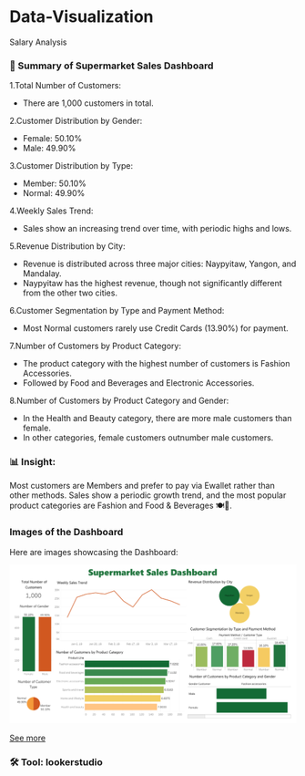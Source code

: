 # Data-Visualization
Salary Analysis

### 📌 Summary of Supermarket Sales Dashboard
1.Total Number of Customers:
- There are 1,000 customers in total.
  
2.Customer Distribution by Gender:
- Female: 50.10%
- Male: 49.90%
  
3.Customer Distribution by Type:
- Member: 50.10%
- Normal: 49.90%
  
4.Weekly Sales Trend:
- Sales show an increasing trend over time, with periodic highs and lows.
  
5.Revenue Distribution by City:
- Revenue is distributed across three major cities: Naypyitaw, Yangon, and Mandalay.
- Naypyitaw has the highest revenue, though not significantly different from the other two cities.
  
6.Customer Segmentation by Type and Payment Method:
- Most Normal customers rarely use Credit Cards (13.90%) for payment.
  
7.Number of Customers by Product Category:
- The product category with the highest number of customers is Fashion Accessories.
- Followed by Food and Beverages and Electronic Accessories.
  
8.Number of Customers by Product Category and Gender:
- In the Health and Beauty category, there are more male customers than female.
- In other categories, female customers outnumber male customers.
  
### 📊 Insight:
Most customers are Members and prefer to pay via Ewallet rather than other methods. Sales show a periodic growth trend, and the most popular product categories are Fashion and Food & Beverages 🍽️👗.

### Images of the Dashboard

Here are images showcasing the Dashboard:

<img src="https://github.com/paweenachodpaseart/Data-Visualization4/blob/main/Supermarket%20Dashboard.png?raw=true" width="700" />

[See more](https://github.com/paweenachodpaseart/Data-Visualization4/blob/main/Supermarket_Sale.twb)
### 🛠️ Tool: lookerstudio
